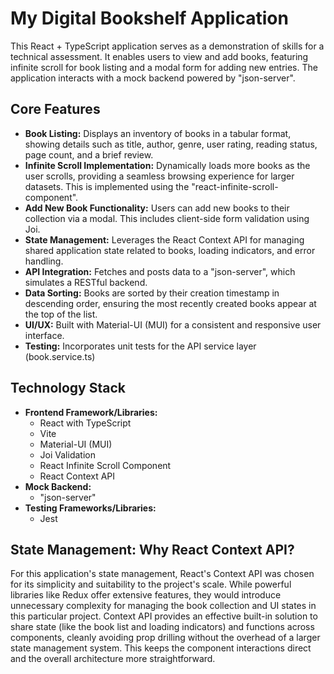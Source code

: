 # My Digital Bookshelf Application

This React + TypeScript application serves as a demonstration of skills for a technical assessment. It enables users to view and add books, featuring infinite scroll for book listing and a modal form for adding new entries. The application interacts with a mock backend powered by "json-server".

## Core Features

*   **Book Listing:** Displays an inventory of books in a tabular format, showing details such as title, author, genre, user rating, reading status, page count, and a brief review.
*   **Infinite Scroll Implementation:** Dynamically loads more books as the user scrolls, providing a seamless browsing experience for larger datasets. This is implemented using the "react-infinite-scroll-component".
*   **Add New Book Functionality:** Users can add new books to their collection via a modal. This includes client-side form validation using Joi.
*   **State Management:** Leverages the React Context API for managing shared application state related to books, loading indicators, and error handling.
*   **API Integration:** Fetches and posts data to a "json-server", which simulates a RESTful backend.
*   **Data Sorting:** Books are sorted by their creation timestamp in descending order, ensuring the most recently created books appear at the top of the list.
*   **UI/UX:** Built with Material-UI (MUI) for a consistent and responsive user interface.
*   **Testing:** Incorporates unit tests for the API service layer (book.service.ts)

## Technology Stack

*   **Frontend Framework/Libraries:**
    *   React with TypeScript
    *   Vite
    *   Material-UI (MUI)
    *   Joi Validation
    *   React Infinite Scroll Component
    *   React Context API
*   **Mock Backend:**
    *   "json-server"
*   **Testing Frameworks/Libraries:**
    *   Jest
 
## State Management: Why React Context API?

For this application's state management, React's Context API was chosen for its simplicity and suitability to the project's scale. While powerful libraries like Redux offer extensive features, they would introduce unnecessary complexity for managing the book collection and UI states in this particular project. Context API provides an effective built-in solution to share state (like the book list and loading indicators) and functions across components, cleanly avoiding prop drilling without the overhead of a larger state management system. This keeps the component interactions direct and the overall architecture more straightforward.
